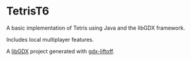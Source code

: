 # TetrisT6

A basic implementation of Tetris using Java and the libGDX framework. 

Includes local multiplayer features.


A [libGDX](https://libgdx.com/) project generated with [gdx-liftoff](https://github.com/tommyettinger/gdx-liftoff).



